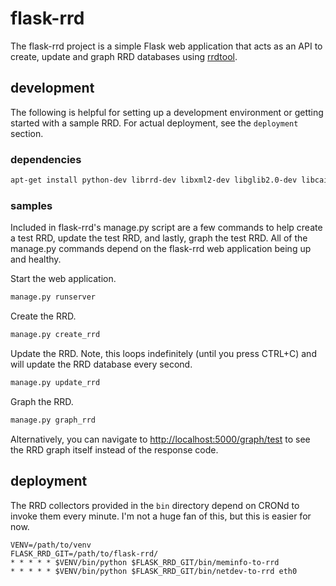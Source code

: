 # flask-rrd

The flask-rrd project is a simple Flask web application that acts as an API to
create, update and graph RRD databases using
[rrdtool](http://oss.oetiker.ch/rrdtool/).

## development

The following is helpful for setting up a development environment or getting
started with a sample RRD. For actual deployment, see the `deployment` section.

### dependencies

```bash
apt-get install python-dev librrd-dev libxml2-dev libglib2.0-dev libcairo2-dev libpango1.0-dev```
```

### samples

Included in flask-rrd's manage.py script are a few commands to help create a
test RRD, update the test RRD, and lastly, graph the test RRD. All of the
manage.py commands depend on the flask-rrd web application being up and
healthy.


Start the web application.

```bash
manage.py runserver
```

Create the RRD.

```bash
manage.py create_rrd
```

Update the RRD. Note, this loops indefinitely (until you press CTRL+C) and will
update the RRD database every second.

```bash
manage.py update_rrd
```

Graph the RRD.

```bash
manage.py graph_rrd
```

Alternatively, you can navigate to
[http://localhost:5000/graph/test](http://localhost:5000/graph/test) to see the
RRD graph itself instead of
the response code.

## deployment

The RRD collectors provided in the `bin` directory depend on CRONd to invoke
them every minute. I'm not a huge fan of this, but this is easier for now.

```
VENV=/path/to/venv
FLASK_RRD_GIT=/path/to/flask-rrd/
* * * * * $VENV/bin/python $FLASK_RRD_GIT/bin/meminfo-to-rrd
* * * * * $VENV/bin/python $FLASK_RRD_GIT/bin/netdev-to-rrd eth0
```
